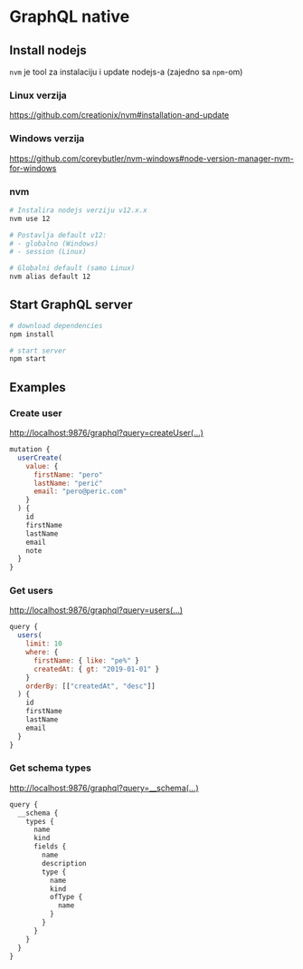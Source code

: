 # GraphQL native

## Install nodejs

`nvm` je tool za instalaciju i update nodejs-a (zajedno sa `npm`-om)

### Linux verzija

https://github.com/creationix/nvm#installation-and-update

### Windows verzija

https://github.com/coreybutler/nvm-windows#node-version-manager-nvm-for-windows

### nvm

```sh
# Instalira nodejs verziju v12.x.x
nvm use 12

# Postavlja default v12:
# - globalno (Windows)
# - session (Linux)

# Globalni default (samo Linux)
nvm alias default 12
```

## Start GraphQL server

```sh
# download dependencies
npm install

# start server
npm start
```

## Examples

### Create user

[http://localhost:9876/graphql?query=createUser(...)](http://localhost:9876/graphql?query=mutation%20%7B%0A%20%20userCreate(%0A%20%20%20%20value%3A%20%7B%0A%20%20%20%20%20%20firstName%3A%20%22pero%22%0A%20%20%20%20%20%20lastName%3A%20%22peri%C4%87%22%0A%20%20%20%20%20%20email%3A%20%22pero%40peric.com%22%0A%20%20%09%7D%0A%20%20)%20%7B%0A%20%20%20%20id%0A%20%20%20%20firstName%0A%20%20%20%20lastName%0A%20%20%20%20email%0A%20%20%20%20note%0A%20%20%7D%0A%7D)

```js
mutation {
  userCreate(
    value: {
      firstName: "pero"
      lastName: "perić"
      email: "pero@peric.com"
  	}
  ) {
    id
    firstName
    lastName
    email
    note
  }
}
```

### Get users

[http://localhost:9876/graphql?query=users(...)](http://localhost:9876/graphql?query=query%20%7B%0A%20%20users(%0A%20%20%20%20limit%3A%2010%0A%20%20%20%20where%3A%20%7B%0A%20%20%20%20%20%20firstName%3A%20%7B%20like%3A%20%22pe%25%22%20%7D%0A%20%20%20%20%20%20createdAt%3A%20%7B%20gt%3A%20%222019-01-01%22%20%7D%0A%20%20%20%20%7D%0A%20%20%20%20orderBy%3A%20%5B%5B%22createdAt%22%2C%20%22desc%22%5D%5D%0A%20%20)%20%7B%0A%20%20%20%20id%0A%20%20%20%20firstName%0A%20%20%20%20lastName%0A%20%20%20%20email%0A%20%20%7D%0A%7D)

```js
query {
  users(
    limit: 10
    where: {
      firstName: { like: "pe%" }
      createdAt: { gt: "2019-01-01" }
    }
    orderBy: [["createdAt", "desc"]]
  ) {
    id
    firstName
    lastName
    email
  }
}
```

### Get schema types

[http://localhost:9876/graphql?query=__schema(...)](http://localhost:9876/graphql?query=query%20%7B%0A%20%20__schema%20%7B%0A%20%20%20%20types%20%7B%0A%20%20%20%20%20%20name%0A%20%20%20%20%20%20kind%0A%20%20%20%20%20%20fields%20%7B%0A%20%20%20%20%20%20%20%20name%0A%20%20%20%20%20%20%20%20description%0A%20%20%20%20%20%20%20%20type%20%7B%0A%20%20%20%20%20%20%20%20%20%20name%0A%20%20%20%20%20%20%20%20%20%20kind%0A%20%20%20%20%20%20%20%20%20%20ofType%20%7B%0A%20%20%20%20%20%20%20%20%20%20%20%20name%0A%20%20%20%20%20%20%20%20%20%20%7D%0A%20%20%20%20%20%20%20%20%7D%0A%20%20%20%20%20%20%7D%0A%20%20%20%20%7D%0A%20%20%7D%0A%7D)

```js
query {
  __schema {
    types {
      name
      kind
      fields {
        name
        description
        type {
          name
          kind
          ofType {
            name
          }
        }
      }
    }
  }
}
```
